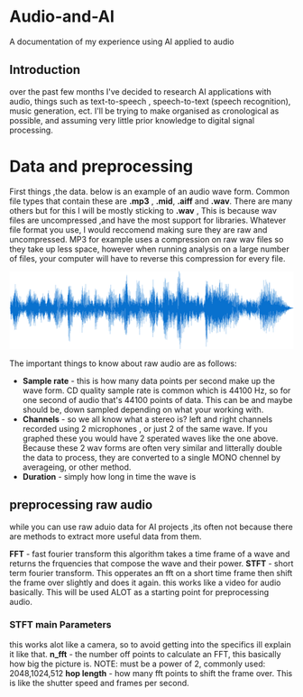 # Audio-and-AI
A documentation of my experience using AI applied to audio 

## Introduction
  over the past few months I've decided to research AI applications with audio, things such as text-to-speech , speech-to-text (speech recognition), music generation, ect.
  I'll be trying to make organised as cronological as possible, and assuming very little prior knowledge to digital signal processing.
  
# Data and preprocessing

First things ,the data. below is an example of an audio wave form. Common file types that contain these are **.mp3** , **.mid**, **.aiff** and **.wav**.
There are many others but for this I will be mostly sticking to **.wav** , This is because wav files are uncompressed ,and have the most support for libraries.
Whatever file format you use, I would reccomend making sure they are raw and uncompressed. MP3 for example uses a compression on raw wav files so they take up less space, however when running analysis on a large number of files, your computer will have to reverse this compression for every file.

  <img src="https://github.com/wolverine3301/Audio-and-AI/blob/main/pics/waveform_post.png" width="516" height="138">
  
 The important things to know about raw audio are as follows:
 
  * **Sample rate** - this is how many data points per second make up the wave form. CD quality sample rate is common which is 44100 Hz, so for one second of audio that's 44100 points of data. This can be and maybe should be, down sampled depending on what your working with.
  * **Channels** - so we all know what a stereo is? left and right channels recorded using 2 microphones , or just 2 of the same wave. If you graphed these you would have 2 sperated waves like the one above. Because these 2 wav forms are often very similar and litterally double the data to process, they are converted to a single MONO chennel by averageing, or other method.
  * **Duration** - simply how long in time the wave is
  
  ## preprocessing raw audio
  
 while you can use raw aduio data for AI projects ,its often not because there are methods to extract more useful data from them.
 
 **FFT** - fast fourier transform this algorithm takes a time frame of a wave and returns the frquencies that compose the wave and their power. 
 **STFT** - short term fourier transform. This opperates an fft on a short time frame then shift the frame over slightly and does it again. this works like a video for audio basically. This will be used ALOT as a starting point for preprocessing audio.
### STFT main Parameters 
this works alot like a camera, so to avoid getting into the specifics ill explain it like that.
  **n_fft** - the number off points to calculate an FFT, this basically how big the picture is. NOTE: must be a power of 2, commonly used: 2048,1024,512
  **hop length** - how many fft points to shift the frame over. This is like the shutter speed and frames per second. 
 
 
